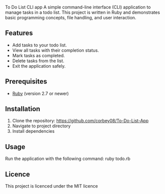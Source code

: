 To Do List CLI app
A simple command-line interface (CLI) application to manage tasks in a todo list. 
This project is written in Ruby and demonstrates basic programming concepts, file handling, and user interaction. 

## Features
  - Add tasks to your todo list.
  - View all tasks with their completion status.
  - Mark tasks as completed.
  - Delete tasks from the list.
  - Exit the application safely.
  
 ## Prerequisites
  - [Ruby](https://www.ruby-lang.org/en/downloads/) (version 2.7 or newer) 
  
## Installation 
1. Clone the repository: https://github.com/corbey08/To-Do-List-App
2. Navigate to project directory
3. Install dependencies

## Usage

Run the application with the following command: ruby todo.rb 

## Licence

This project is licenced under the MIT licence


